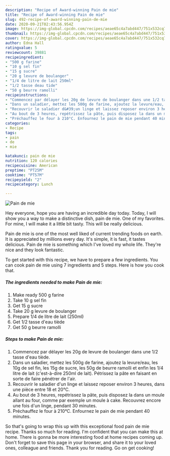```yaml
---
description: "Recipe of Award-winning Pain de mie"
title: "Recipe of Award-winning Pain de mie"
slug: 492-recipe-of-award-winning-pain-de-mie
date: 2020-09-21T02:43:56.954Z
image: https://img-global.cpcdn.com/recipes/aeae65c4a7abd447/751x532cq70/pain-de-mie-photo-principale-de-la-recette.jpg
thumbnail: https://img-global.cpcdn.com/recipes/aeae65c4a7abd447/751x532cq70/pain-de-mie-photo-principale-de-la-recette.jpg
cover: https://img-global.cpcdn.com/recipes/aeae65c4a7abd447/751x532cq70/pain-de-mie-photo-principale-de-la-recette.jpg
author: Edna Hall
ratingvalue: 5
reviewcount: 39881
recipeingredient:
- "500 g farine"
- "10 g sel fin"
- "15 g sucre"
- "20 g levure de boulanger"
- "1/4 de litre de lait 250ml"
- "1/2 tasse deau tide"
- "50 g beurre ramolli"
recipeinstructions:
- "Commencez par délayer les 20g de levure de boulanger dans une 1/2 tasse d&#39;eau tiède."
- "Dans un saladier, mettez les 500g de farine, ajoutez la levure/eau, les 10g de sel fin, les 15g de sucre, les 50g de beurre ramolli et enfin les 1/4 litre de lait (c&#39;est-à-dire 250ml de lait). Pétrissez la pâte en faisant en sorte de faire pénétrer de l&#39;air."
- "Recouvrir le saladier d&#39;un linge et laissez reposer environ 3 heures, dans une pièce entre 18 et 20°C."
- "Au bout de 3 heures, repétrissez la pâte, puis disposez la dans un moule allant au four, comme par exemple un moule à cake. Recouvrez encore une fois d&#39;un linge, pendant 30 minutes."
- "Préchauffez le four à 210°C. Enfournez le pain de mie pendant 40 minutes."
categories:
- Recipe
tags:
- pain
- de
- mie

katakunci: pain de mie 
nutrition: 120 calories
recipecuisine: American
preptime: "PT25M"
cooktime: "PT57M"
recipeyield: "2"
recipecategory: Lunch

---
```



![Pain de mie](https://img-global.cpcdn.com/recipes/aeae65c4a7abd447/751x532cq70/pain-de-mie-photo-principale-de-la-recette.jpg)

Hey everyone, hope you are having an incredible day today. Today, I will show you a way to make a distinctive dish, pain de mie. One of my favorites. For mine, I will make it a little bit tasty. This will be really delicious.

Pain de mie is one of the most well liked of current trending foods on earth. It is appreciated by millions every day. It's simple, it is fast, it tastes delicious. Pain de mie is something which I've loved my whole life. They're nice and they look fantastic.




To get started with this recipe, we have to prepare a few ingredients. You can cook pain de mie using 7 ingredients and 5 steps. Here is how you cook that.

<!--inarticleads1-->

##### The ingredients needed to make Pain de mie:

1. Make ready 500 g farine
1. Take 10 g sel fin
1. Get 15 g sucre
1. Take 20 g levure de boulanger
1. Prepare 1/4 de litre de lait (250ml)
1. Get 1/2 tasse d&#39;eau tiède
1. Get 50 g beurre ramolli




<!--inarticleads2-->

##### Steps to make Pain de mie:

1. Commencez par délayer les 20g de levure de boulanger dans une 1/2 tasse d&#39;eau tiède.
1. Dans un saladier, mettez les 500g de farine, ajoutez la levure/eau, les 10g de sel fin, les 15g de sucre, les 50g de beurre ramolli et enfin les 1/4 litre de lait (c&#39;est-à-dire 250ml de lait). Pétrissez la pâte en faisant en sorte de faire pénétrer de l&#39;air.
1. Recouvrir le saladier d&#39;un linge et laissez reposer environ 3 heures, dans une pièce entre 18 et 20°C.
1. Au bout de 3 heures, repétrissez la pâte, puis disposez la dans un moule allant au four, comme par exemple un moule à cake. Recouvrez encore une fois d&#39;un linge, pendant 30 minutes.
1. Préchauffez le four à 210°C. Enfournez le pain de mie pendant 40 minutes.




So that's going to wrap this up with this exceptional food pain de mie recipe. Thanks so much for reading. I'm confident that you can make this at home. There is gonna be more interesting food at home recipes coming up. Don't forget to save this page in your browser, and share it to your loved ones, colleague and friends. Thank you for reading. Go on get cooking!
